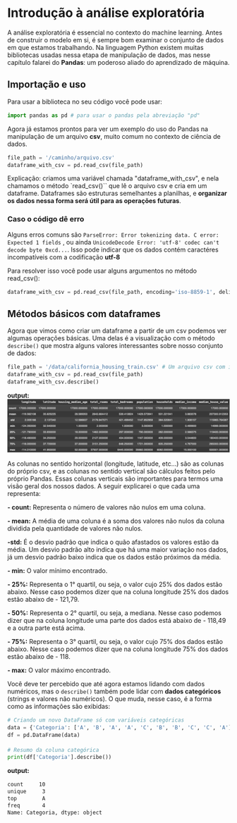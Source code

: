 # Introdução à análise exploratória
A análise exploratória é essencial no contexto do machine learning. Antes de construir o modelo em si, é sempre bom examinar o conjunto de dados em que estamos trabalhando. Na linguagem Python existem muitas bibliotecas usadas nessa etapa de manipulação de dados, mas nesse capítulo falarei do **Pandas**: um poderoso aliado do aprendizado de máquina.

## Importação e uso
Para usar a biblioteca no seu código você pode usar:

```python
import pandas as pd # para usar o pandas pela abreviação "pd"
```

Agora já estamos prontos para ver um exemplo do uso do Pandas na manipulação de um arquivo **csv**, muito comum no contexto de ciência de dados. 

```python
file_path = '/caminho/arquivo.csv'
dataframe_with_csv = pd.read_csv(file_path)
```

Explicação: criamos uma variável chamada "dataframe_with_csv", e nela chamamos o método
`read_csv()``
que lê o arquivo csv e cria em um dataframe. Dataframes são estruturas semelhantes a planilhas, e **organizar os dados nessa forma será útil para as operações futuras**.

### Caso o código dê erro
Alguns erros comuns são 
`ParseError: Error tokenizing data. C error: Expected 1 fields`
, ou ainda
`UnicodeDecode Error: 'utf-8' codec can't decode byte 0xcd...`.
Isso pode indicar que os dados contém caractéres incompatíveis com a codificação **utf-8**

Para resolver isso você pode usar alguns argumentos no método read_csv():
```python
dataframe_with_csv = pd.read_csv(file_path, encoding='iso-8859-1', delimiter=';')
```

## Métodos básicos com dataframes
Agora que vimos como criar um dataframe a partir de um csv podemos ver algumas operações básicas. Uma delas é a visualização com o método 
`describe()`
que mostra alguns valores interessantes sobre nosso conjunto de dados: 

```python
file_path = '/data/california_housing_train.csv' # Um arquivo csv com informações sobre casas
dataframe_with_csv = pd.read_csv(file_path)
dataframe_with_csv.describe()
```
**output:**
![Output](output_describe.png)

As colunas no sentido horizontal (longitude, latitude, etc...) são as colunas do próprio csv, e as colunas no sentido vertical são cálculos feitos pelo próprio Pandas. Essas colunas verticais são importantes para termos uma visão geral dos nossos dados. A seguir explicarei o que cada uma representa:

**- count:** Representa o número de valores não nulos em uma coluna.

**- mean:** A média de uma coluna é a soma dos valores não nulos da coluna dividida pela quantidade de valores não nulos.

**-std:** É o desvio padrão que indica o quão afastados os valores estão da média. Um desvio padrão alto indica que há uma maior variação nos dados, já um desvio padrão baixo indica que os dados estão próximos da média.

**- min:** O valor mínimo encontrado.

**- 25%:** Representa o 1° quartil, ou seja, o valor cujo 25% dos dados estão abaixo. Nesse caso podemos dizer que na coluna longitude 25% dos dados estão abaixo de - 121,79.

**- 50%:** Representa o 2° quartil, ou seja, a mediana. Nesse caso podemos dizer que na coluna longitude uma parte dos dados está abaixo de - 118,49 e a outra parte está acima.

**- 75%:** Representa o 3° quartil, ou seja, o valor cujo 75% dos dados estão abaixo. Nesse caso podemos dizer que na coluna longitude 75% dos dados estão abaixo de - 118.

**- max:** O valor máximo encontrado.

Você deve ter percebido que até agora estamos lidando com dados numéricos, mas o 
`describe()` 
também pode lidar com **dados categóricos** (strings e valores não numéricos). O que muda, nesse caso, é a forma como as informações são exibidas: 

```python
# Criando um novo DataFrame só com variáveis categóricas
data = {'Categoria': ['A', 'B', 'A', 'A', 'C', 'B', 'B', 'C', 'C', 'A']}
df = pd.DataFrame(data)

# Resumo da coluna categórica
print(df['Categoria'].describe())
```
**output:**
```
count     10
unique     3
top        A
freq       4
Name: Categoria, dtype: object
```
